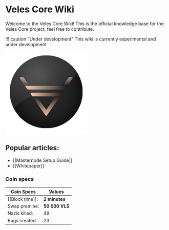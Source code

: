 # Veles Core Wiki
Welcome to the Veles Core Wiki! This is the official knowledge base for the Veles Core project, feel free to contribute.

!!! caution "Under development"
    This wiki is currently experimental and under development

![Veles Core](/images/logo/veles256.png "Figure 1: Veles Core Logo")

## Popular articles:
- [[Masternode Setup Guide]]
- [[Whitepaper]]

### Coin specs ###
Coin Specs               | Values
------------------------ | ------------------
[[Block time]]:          | **2 minutes**
Swap premine:            | **50 000 VLS** 
Nazis killed:            | 49
Bugs created:            | 23



